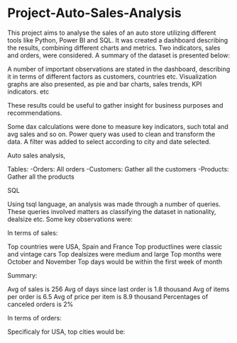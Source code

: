 # Project-Auto-Sales-Analysis


This project aims to analyse the sales of an auto store utilizing different tools like Python, Power BI and SQL. It was created a dashboard describing the results, combining different charts and metrics. Two indicators, sales and orders, were considered. A summary of the dataset is presented below:

A number of important observations are stated in the dashboard, describing it in terms of different factors as customers, countries etc. Visualization graphs are also presented, as pie and bar charts, sales trends, KPI indicators. etc

These results could be useful to gather insight for business purposes and recommendations.

Some dax calculations were done to measure key indicators, such total and avg sales and so on. Power query was used to clean and transform the data. A filter was added to select according to city and date selected. 

Auto sales analysis, 

Tables:
-Orders: All orders 
-Customers: Gather all the customers 
-Products: Gather all the products 
 
SQL


Using tsql language, an analysis was made through a number of 
queries. These queries involved matters as classifying the dataset in nationality, dealsize etc. Some key observations were:

In terms of sales:

Top countries were USA, Spain and France 
Top productlines were classic and vintage cars 
Top dealsizes were medium and large
Top months were October and November 
Top days would be within the first week of month

Summary:

Avg of sales is 256
Avg of days since last order is  1.8 thousand
Avg of items per order is 6.5
Avg of price per item is 8.9 thousand 
Percentages of canceled orders is 2%

In terms of orders: 





Specificaly for USA, top cities would be: 



                                                                                                                   
